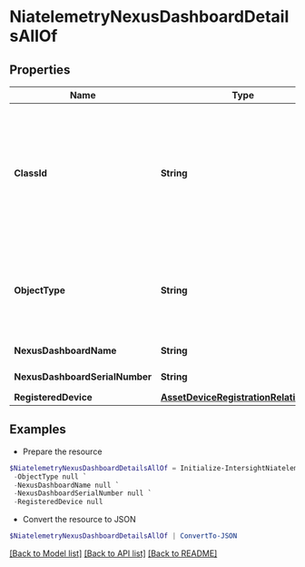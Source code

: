 # NiatelemetryNexusDashboardDetailsAllOf
## Properties

Name | Type | Description | Notes
------------ | ------------- | ------------- | -------------
**ClassId** | **String** | The fully-qualified name of the instantiated, concrete type. This property is used as a discriminator to identify the type of the payload when marshaling and unmarshaling data. | [default to "niatelemetry.NexusDashboardDetails"]
**ObjectType** | **String** | The fully-qualified name of the instantiated, concrete type. The value should be the same as the &#39;ClassId&#39; property. | [default to "niatelemetry.NexusDashboardDetails"]
**NexusDashboardName** | **String** | Name of the NexusDashboard. | [optional] 
**NexusDashboardSerialNumber** | **String** | Serial number of NexusDashboard. | [optional] 
**RegisteredDevice** | [**AssetDeviceRegistrationRelationship**](AssetDeviceRegistrationRelationship.md) |  | [optional] 

## Examples

- Prepare the resource
```powershell
$NiatelemetryNexusDashboardDetailsAllOf = Initialize-IntersightNiatelemetryNexusDashboardDetailsAllOf  -ClassId null `
 -ObjectType null `
 -NexusDashboardName null `
 -NexusDashboardSerialNumber null `
 -RegisteredDevice null
```

- Convert the resource to JSON
```powershell
$NiatelemetryNexusDashboardDetailsAllOf | ConvertTo-JSON
```

[[Back to Model list]](../README.md#documentation-for-models) [[Back to API list]](../README.md#documentation-for-api-endpoints) [[Back to README]](../README.md)


